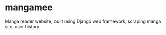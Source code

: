 # mangamee
Manga reader website, built using Django web framework, scraping manga site, user history

